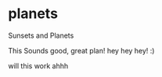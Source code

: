 planets
=======

Sunsets and Planets


This Sounds good, great plan!
hey hey hey! :)

will this work ahhh
